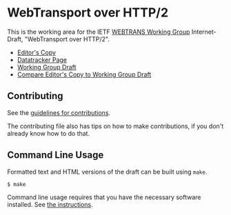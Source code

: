 <!-- regenerate: on (set to off if you edit this file) -->

# WebTransport over HTTP/2

This is the working area for the IETF [WEBTRANS Working Group](https://datatracker.ietf.org/group/webtrans/documents/) Internet-Draft, "WebTransport over HTTP/2".

* [Editor's Copy](https://ietf-wg-webtrans.github.io/draft-ietf-webtrans-http2/#go.draft-ietf-webtrans-http2.html)
* [Datatracker Page](https://datatracker.ietf.org/doc/draft-ietf-webtrans-http2)
* [Working Group Draft](https://datatracker.ietf.org/doc/html/draft-ietf-webtrans-http2)
* [Compare Editor's Copy to Working Group Draft](https://ietf-wg-webtrans.github.io/draft-ietf-webtrans-http2/#go.draft-ietf-webtrans-http2.diff)


## Contributing

See the
[guidelines for contributions](https://github.com/ietf-wg-webtrans/draft-ietf-webtrans-http2/blob/main/CONTRIBUTING.md).

The contributing file also has tips on how to make contributions, if you
don't already know how to do that.

## Command Line Usage

Formatted text and HTML versions of the draft can be built using `make`.

```sh
$ make
```

Command line usage requires that you have the necessary software installed.  See
[the instructions](https://github.com/martinthomson/i-d-template/blob/main/doc/SETUP.md).

